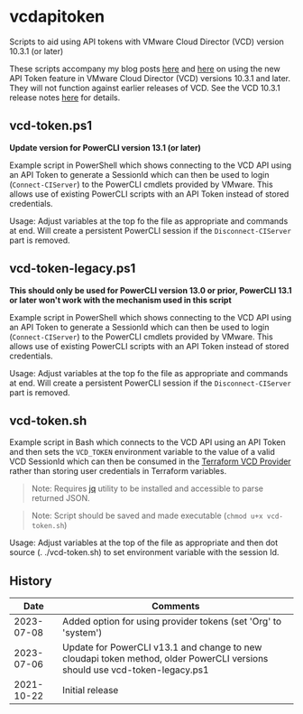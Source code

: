 # vcdapitoken
Scripts to aid using API tokens with VMware Cloud Director (VCD) version 10.3.1 (or later)

These scripts accompany my blog posts [here](https://kiwicloud.ninja/?p=68945) and [here](https://kiwicloud.ninja/?p=68963) on using the new API Token feature in VMware Cloud Director (VCD) versions 10.3.1 and later. They will not function against earlier releases of VCD. See the VCD 10.3.1 release notes [here](https://docs.vmware.com/en/VMware-Cloud-Director/10.3/rn/VMware-Cloud-Director-1031-Release-Notes.html) for details.

## vcd-token.ps1
**Update version for PowerCLI version 13.1 (or later)**

Example script in PowerShell which shows connecting to the VCD API using an API Token to generate a SessionId which can then be used to login (`Connect-CIServer`) to the PowerCLI cmdlets provided by VMware. This allows use of existing PowerCLI scripts with an API Token instead of stored credentials.

Usage: Adjust variables at the top fo the file as appropriate and commands at end. Will create a persistent PowerCLI session if the `Disconnect-CIServer` part is removed.

## vcd-token-legacy.ps1
**This should only be used for PowerCLI version 13.0 or prior, PowerCLI 13.1 or later won't work with the mechanism used in this script**

Example script in PowerShell which shows connecting to the VCD API using an API Token to generate a SessionId which can then be used to login (`Connect-CIServer`) to the PowerCLI cmdlets provided by VMware. This allows use of existing PowerCLI scripts with an API Token instead of stored credentials.

Usage: Adjust variables at the top fo the file as appropriate and commands at end. Will create a persistent PowerCLI session if the `Disconnect-CIServer` part is removed.


## vcd-token.sh
Example script in Bash which connects to the VCD API using an API Token and then sets the `VCD_TOKEN` environment variable to the value of a valid VCD SessionId which can then be consumed in the [Terraform VCD Provider](https://registry.terraform.io/providers/vmware/vcd/latest/docs) rather than storing user credentials in Terraform variables.

>Note: Requires [jq](https://stedolan.github.io/jq/) utility to be installed and accessible to parse returned JSON.

>Note: Script should be saved and made executable (`chmod u+x vcd-token.sh`)

Usage: Adjust variables at the top of the file as appropriate and then dot source (. ./vcd-token.sh) to set environment variable with the session Id.

## History

| Date | Comments |
|------|----------|
| 2023-07-08 | Added option for using provider tokens (set 'Org' to 'system') |
| 2023-07-06 | Update for PowerCLI v13.1 and change to new cloudapi token method, older PowerCLI versions should use vcd-token-legacy.ps1 |
| 2021-10-22 | Initial release |
